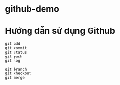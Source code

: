 # github-demo

# Hướng dẫn sử dụng Github
```
git add
git commit
git status
git push
git log

git branch
git checkout
git merge
```